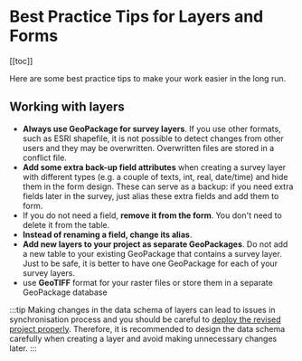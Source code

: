 # Best Practice Tips for Layers and Forms
[[toc]]

Here are some best practice tips to make your work easier in the long run.

## Working with layers
- **Always use GeoPackage for survey layers**. If you use other formats, such as ESRI shapefile, it is not possible to detect changes from other users and they may be overwritten. Overwritten files are stored in a conflict file.
- **Add some extra back-up field attributes** when creating a survey layer with different types (e.g. a couple of texts, int, real, date/time) and hide them in the form design. These can serve as a backup: if you need extra fields later in the survey, just alias these extra fields and add them to form. 
- If you do not need a field, **remove it from the form**. You don't need to delete it from the table.
- **Instead of renaming a field, change its alias**.
- **Add new layers to your project as separate GeoPackages**. Do not add a new table to your existing GeoPackage that contains a survey layer. Just to be safe, it is better to have one GeoPackage for each of your survey layers.
- use **GeoTIFF** format for your raster files or store them in a separate GeoPackage database

:::tip
Making changes in the data schema of layers can lead to issues in synchronisation process and you should be careful to [deploy the revised project properly](../../manage/deploy-new-project/). Therefore, it is recommended to design the data schema carefully when creating a layer and avoid making unnecessary changes later.
:::

<!--
## Working with forms
- when there is a lot of attributes, use tabs
- conditional visibility
- constraints
-->
